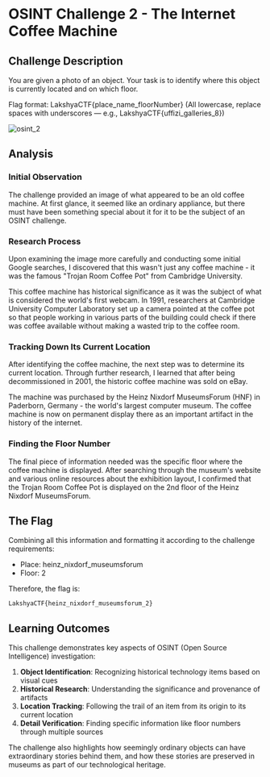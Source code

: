 # OSINT Challenge 2 - The Internet Coffee Machine

## Challenge Description

You are given a photo of an object. Your task is to identify where this object is currently located and on which floor.

Flag format: LakshyaCTF{place_name_floorNumber}
(All lowercase, replace spaces with underscores — e.g., LakshyaCTF{uffizi_galleries_8})

![osint_2](https://github.com/user-attachments/assets/16d7f1b7-8c6a-4f1b-b2d8-e41133420163)


## Analysis

### Initial Observation
The challenge provided an image of what appeared to be an old coffee machine. At first glance, it seemed like an ordinary appliance, but there must have been something special about it for it to be the subject of an OSINT challenge.

### Research Process
Upon examining the image more carefully and conducting some initial Google searches, I discovered that this wasn't just any coffee machine - it was the famous "Trojan Room Coffee Pot" from Cambridge University.

This coffee machine has historical significance as it was the subject of what is considered the world's first webcam. In 1991, researchers at Cambridge University Computer Laboratory set up a camera pointed at the coffee pot so that people working in various parts of the building could check if there was coffee available without making a wasted trip to the coffee room.

### Tracking Down Its Current Location
After identifying the coffee machine, the next step was to determine its current location. Through further research, I learned that after being decommissioned in 2001, the historic coffee machine was sold on eBay.

The machine was purchased by the Heinz Nixdorf MuseumsForum (HNF) in Paderborn, Germany - the world's largest computer museum. The coffee machine is now on permanent display there as an important artifact in the history of the internet.

### Finding the Floor Number
The final piece of information needed was the specific floor where the coffee machine is displayed. After searching through the museum's website and various online resources about the exhibition layout, I confirmed that the Trojan Room Coffee Pot is displayed on the 2nd floor of the Heinz Nixdorf MuseumsForum.

## The Flag

Combining all this information and formatting it according to the challenge requirements:
- Place: heinz_nixdorf_museumsforum
- Floor: 2

Therefore, the flag is:
```
LakshyaCTF{heinz_nixdorf_museumsforum_2}
```

## Learning Outcomes

This challenge demonstrates key aspects of OSINT (Open Source Intelligence) investigation:

1. **Object Identification**: Recognizing historical technology items based on visual cues
2. **Historical Research**: Understanding the significance and provenance of artifacts
3. **Location Tracking**: Following the trail of an item from its origin to its current location
4. **Detail Verification**: Finding specific information like floor numbers through multiple sources

The challenge also highlights how seemingly ordinary objects can have extraordinary stories behind them, and how these stories are preserved in museums as part of our technological heritage.
